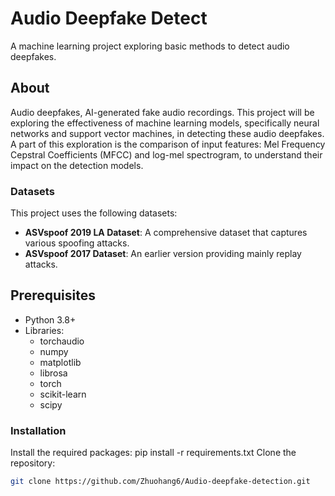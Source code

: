 # Audio Deepfake Detect

A machine learning project exploring basic methods to detect audio deepfakes.


## About

Audio deepfakes, AI-generated fake audio recordings. This project will be exploring the effectiveness of machine learning models, specifically neural networks and support vector machines, in detecting these audio deepfakes. A part of this exploration is the comparison of input features: Mel Frequency Cepstral Coefficients (MFCC) and log-mel spectrogram, to understand their impact on the detection models.


### Datasets

This project uses the following datasets:

- **ASVspoof 2019 LA Dataset**: A comprehensive dataset that captures various spoofing attacks.
- **ASVspoof 2017 Dataset**: An earlier version providing mainly replay attacks.

## Prerequisites

- Python 3.8+
- Libraries: 
  - torchaudio
  - numpy
  - matplotlib
  - librosa
  - torch
  - scikit-learn
  - scipy

### Installation
Install the required packages:
pip install -r requirements.txt
Clone the repository:
```bash
git clone https://github.com/Zhuohang6/Audio-deepfake-detection.git


